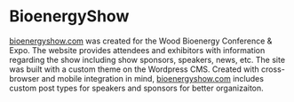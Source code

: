 # BioenergyShow
[bioenergyshow.com](http://www.bioenergyshow.com) was created for the Wood Bioenergy Conference & Expo. The website provides attendees and exhibitors with information regarding the show including show sponsors, speakers, news, etc. The site was built with a custom theme on the Wordpress CMS. Created with cross-browser and mobile integration in mind, [bioenergyshow.com](http://www.bioenergyshow.com)  includes custom post types for speakers and sponsors for better organizaiton.